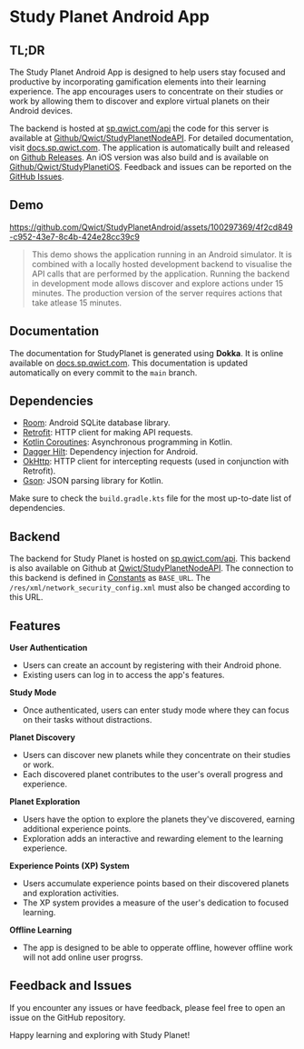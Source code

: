 # Study Planet Android App



## TL;DR
The Study Planet Android App is designed to help users stay focused and productive by incorporating gamification elements into their learning experience.
The app encourages users to concentrate on their studies or work by allowing them to discover and explore virtual planets on their Android devices.

The backend is hosted at [sp.qwict.com/api](https://sp.qwict.com/api/v1/health/version) the code for this server is available at [Github/Qwict/StudyPlanetNodeAPI](https://github.com/Qwict/StudyPlanetNodeAPI). 
For detailed documentation, visit [docs.sp.qwict.com](https://docs.sp.qwict.com). 
The application is automatically built and released on [Github Releases](https://github.com/Qwict/StudyPlanetAndroid/releases).
An iOS version was also build and is available on [Github/Qwict/StudyPlanetiOS](https://github.com/Qwict/StudyPlanetiOS).
Feedback and issues can be reported on the [GitHub Issues](https://github.com/Qwict/StudyPlanetAndroid/issues).

## Demo

https://github.com/Qwict/StudyPlanetAndroid/assets/100297369/4f2cd849-c952-43e7-8c4b-424e28cc39c9

> This demo shows the application running in an Android simulator.
> It is combined with a locally hosted development backend to visualise the API calls that are performed by the application.
> Running the backend in development mode allows discover and explore actions under 15 minutes.
> The production version of the server requires actions that take atlease 15 minutes.

## Documentation

The documentation for StudyPlanet is generated using **Dokka**. 
It is online available on [docs.sp.qwict.com](https://docs.sp.qwict.com).
This documentation is updated automatically on every commit to the `main` branch.

## Dependencies

- [Room](https://developer.android.com/training/data-storage/room): Android SQLite database library.
- [Retrofit](https://square.github.io/retrofit): HTTP client for making API requests.
- [Kotlin Coroutines](https://kotlinlang.org/docs/coroutines-overview.html): Asynchronous programming in Kotlin.
- [Dagger Hilt](https://developer.android.com/training/dependency-injection/hilt-android): Dependency injection for Android.
- [OkHttp](https://square.github.io/okhttp/): HTTP client for intercepting requests (used in conjunction with Retrofit).
- [Gson](https://github.com/google/gson): JSON parsing library for Kotlin.

Make sure to check the `build.gradle.kts` file for the most up-to-date list of dependencies.

## Backend

The backend for Study Planet is hosted on [sp.qwict.com/api](https://sp.qwict.com/api/v1/health/version).
This backend is also available on Github at [Qwict/StudyPlanetNodeAPI](https://github.com/Qwict/StudyPlanetNodeAPI).
The connection to this backend is defined in [Constants](https://docs.sp.qwict.com/-study-planet/com.qwict.studyplanetandroid.common/-constants/index.html) as `BASE_URL`. The `/res/xml/network_security_config.xml` must also be changed according to this URL.

## Features

**User Authentication**
- Users can create an account by registering with their Android phone.
- Existing users can log in to access the app's features.

**Study Mode**
- Once authenticated, users can enter study mode where they can focus on their tasks without distractions.

**Planet Discovery**
- Users can discover new planets while they concentrate on their studies or work.
- Each discovered planet contributes to the user's overall progress and experience.

**Planet Exploration**
- Users have the option to explore the planets they've discovered, earning additional experience points.
- Exploration adds an interactive and rewarding element to the learning experience.

**Experience Points (XP) System**
- Users accumulate experience points based on their discovered planets and exploration activities.
- The XP system provides a measure of the user's dedication to focused learning.

**Offline Learning**
- The app is designed to be able to opperate offline, however offline work will not add online user progrss.

## Feedback and Issues

If you encounter any issues or have feedback, please feel free to open an issue on the GitHub repository.

Happy learning and exploring with Study Planet!
